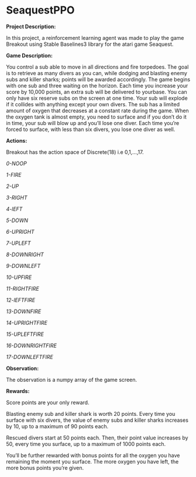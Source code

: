 # SeaquestPPO

**Project Description:**

In this project, a reinforcement learning agent was made to play the game Breakout using Stable Baselines3 library for the atari game Seaquest.

**Game Description:**

You control a sub able to move in all directions and fire torpedoes. The goal is to retrieve as many divers as you can, while dodging and blasting enemy subs and killer sharks; points will be awarded accordingly. The game begins with one sub and three waiting on the horizon. Each time you increase your score by 10,000 points, an extra sub will be delivered to yourbase. You can only have six reserve subs on the screen at one time. Your sub will explode if it collides with anything except your own divers. The sub has a limited amount of oxygen that decreases at a constant rate during the game. When the oxygen tank is almost empty, you need to surface and if you don’t do it in time, your sub will blow up and you’ll lose one diver. Each time you’re forced to surface, with less than six divers, you lose one diver as well.


**Actions:**

Breakout has the action space of Discrete(18) i.e 0,1,...,17.

*0-NOOP*

*1-FIRE*

*2-UP*

*3-RIGHT*

*4-lEFT*

*5-DOWN*

*6-UPRIGHT*

*7-UPLEFT*

*8-DOWNRIGHT*

*9-DOWNLEFT*

*10-UPFIRE*

*11-RIGHTFIRE*

*12-lEFTFIRE*

*13-DOWNFIRE*

*14-UPRIGHTFIRE*

*15-UPLEFTFIRE*

*16-DOWNRIGHTFIRE*

*17-DOWNLEFTFIRE*


**Observation:**

The observation is a numpy array of the game screen.

**Rewards:**

Score points are your only reward.

Blasting enemy sub and killer shark is worth 20 points. Every time you surface with six divers, the value of enemy subs and killer sharks increases by 10, up to a maximum of 90 points each.

Rescued divers start at 50 points each. Then, their point value increases by 50, every time you surface, up to a maximum of 1000 points each.

You’ll be further rewarded with bonus points for all the oxygen you have remaining the moment you surface. The more oxygen you have left, the more bonus points you’re given.


